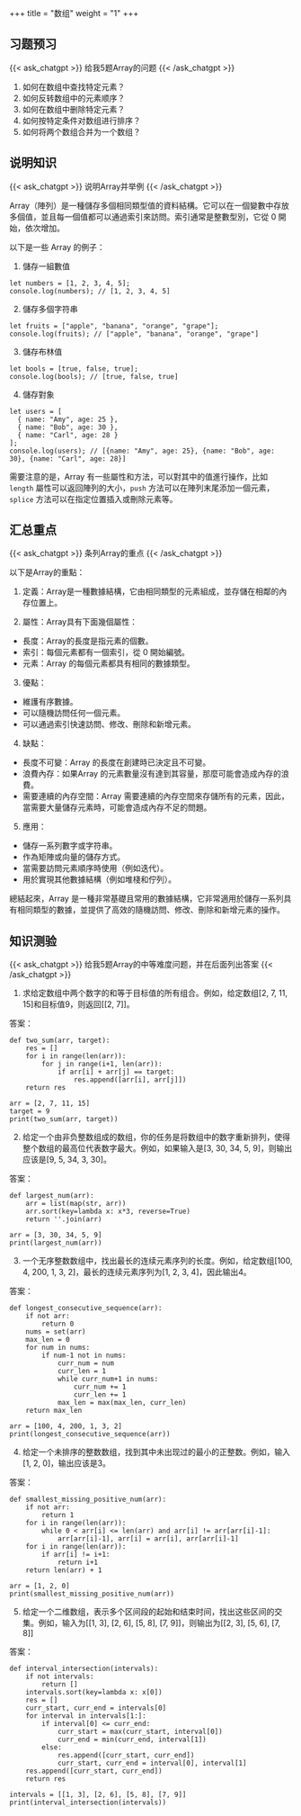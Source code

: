 +++
title = "数组"
weight = "1"
+++
## 习题预习
{{< ask_chatgpt >}}
给我5题Array的问题
{{< /ask_chatgpt >}}



1. 如何在数组中查找特定元素？
2. 如何反转数组中的元素顺序？
3. 如何在数组中删除特定元素？
4. 如何按特定条件对数组进行排序？
5. 如何将两个数组合并为一个数组？   

## 说明知识
{{< ask_chatgpt >}}
说明Array并举例
{{< /ask_chatgpt >}}



Array（陣列）是一種儲存多個相同類型值的資料結構。它可以在一個變數中存放多個值，並且每一個值都可以通過索引來訪問。索引通常是整數型別，它從 0 開始，依次增加。

以下是一些 Array 的例子：

1. 儲存一組數值

```
let numbers = [1, 2, 3, 4, 5];
console.log(numbers); // [1, 2, 3, 4, 5]
```

2. 儲存多個字符串

```
let fruits = ["apple", "banana", "orange", "grape"];
console.log(fruits); // ["apple", "banana", "orange", "grape"]
```

3. 儲存布林值

```
let bools = [true, false, true];
console.log(bools); // [true, false, true]
```

4. 儲存對象

```
let users = [
  { name: "Amy", age: 25 },
  { name: "Bob", age: 30 },
  { name: "Carl", age: 28 }
];
console.log(users); // [{name: "Amy", age: 25}, {name: "Bob", age: 30}, {name: "Carl", age: 28}]
```

需要注意的是，Array 有一些屬性和方法，可以對其中的值進行操作，比如 `length` 屬性可以返回陣列的大小，`push` 方法可以在陣列末尾添加一個元素，`splice` 方法可以在指定位置插入或刪除元素等。   

## 汇总重点
{{< ask_chatgpt >}}
条列Array的重点
{{< /ask_chatgpt >}}



以下是Array的重點：

1. 定義：Array是一種數據結構，它由相同類型的元素組成，並存儲在相鄰的內存位置上。

2. 屬性：Array具有下面幾個屬性：

- 長度：Array的長度是指元素的個數。
- 索引：每個元素都有一個索引，從 0 開始編號。
- 元素：Array 的每個元素都具有相同的數據類型。

3. 優點：

- 維護有序數據。
- 可以隨機訪問任何一個元素。
- 可以通過索引快速訪問、修改、刪除和新增元素。

4. 缺點：

- 長度不可變：Array 的長度在創建時已決定且不可變。
- 浪費內存：如果Array 的元素數量沒有達到其容量，那麼可能會造成內存的浪費。
- 需要連續的內存空間：Array 需要連續的內存空間來存儲所有的元素，因此，當需要大量儲存元素時，可能會造成內存不足的問題。

5. 應用：

- 儲存一系列數字或字符串。
- 作為矩陣或向量的儲存方式。
- 當需要訪問元素順序時使用（例如迭代）。
- 用於實現其他數據結構（例如堆棧和佇列）。

總結起來，Array 是一種非常基礎且常用的數據結構，它非常適用於儲存一系列具有相同類型的數據，並提供了高效的隨機訪問、修改、刪除和新增元素的操作。   

## 知识测验
{{< ask_chatgpt >}}
给我5题Array的中等难度问题，并在后面列出答案
{{< /ask_chatgpt >}}



1. 求给定数组中两个数字的和等于目标值的所有组合。例如，给定数组[2, 7, 11, 15]和目标值9，则返回[[2, 7]]。

答案：

```
def two_sum(arr, target):
    res = []
    for i in range(len(arr)):
        for j in range(i+1, len(arr)):
            if arr[i] + arr[j] == target:
                res.append([arr[i], arr[j]])
    return res

arr = [2, 7, 11, 15]
target = 9
print(two_sum(arr, target))
```

2. 给定一个由非负整数组成的数组，你的任务是将数组中的数字重新排列，使得整个数组的最高位代表数字最大。例如，如果输入是[3, 30, 34, 5, 9]，则输出应该是[9, 5, 34, 3, 30]。

答案：

```
def largest_num(arr):
    arr = list(map(str, arr))
    arr.sort(key=lambda x: x*3, reverse=True)
    return ''.join(arr)

arr = [3, 30, 34, 5, 9]
print(largest_num(arr))
```

3. 一个无序整数数组中，找出最长的连续元素序列的长度。例如，给定数组[100, 4, 200, 1, 3, 2]，最长的连续元素序列为[1, 2, 3, 4]，因此输出4。

答案：

```
def longest_consecutive_sequence(arr):
    if not arr:
        return 0
    nums = set(arr)
    max_len = 0
    for num in nums:
        if num-1 not in nums:
            curr_num = num
            curr_len = 1
            while curr_num+1 in nums:
                curr_num += 1
                curr_len += 1
            max_len = max(max_len, curr_len)
    return max_len

arr = [100, 4, 200, 1, 3, 2]
print(longest_consecutive_sequence(arr))
```

4. 给定一个未排序的整数数组，找到其中未出现过的最小的正整数。例如，输入[1, 2, 0]，输出应该是3。

答案：

```
def smallest_missing_positive_num(arr):
    if not arr:
        return 1
    for i in range(len(arr)):
        while 0 < arr[i] <= len(arr) and arr[i] != arr[arr[i]-1]:
            arr[arr[i]-1], arr[i] = arr[i], arr[arr[i]-1]
    for i in range(len(arr)):
        if arr[i] != i+1:
            return i+1
    return len(arr) + 1

arr = [1, 2, 0]
print(smallest_missing_positive_num(arr))
```

5. 给定一个二维数组，表示多个区间段的起始和结束时间，找出这些区间的交集。例如，输入为[[1, 3], [2, 6], [5, 8], [7, 9]]，则输出为[[2, 3], [5, 6], [7, 8]]

答案：

```
def interval_intersection(intervals):
    if not intervals:
        return []
    intervals.sort(key=lambda x: x[0])
    res = []
    curr_start, curr_end = intervals[0]
    for interval in intervals[1:]:
        if interval[0] <= curr_end:
            curr_start = max(curr_start, interval[0])
            curr_end = min(curr_end, interval[1])
        else:
            res.append([curr_start, curr_end])
            curr_start, curr_end = interval[0], interval[1]
    res.append([curr_start, curr_end])
    return res

intervals = [[1, 3], [2, 6], [5, 8], [7, 9]]
print(interval_intersection(intervals))
```   

